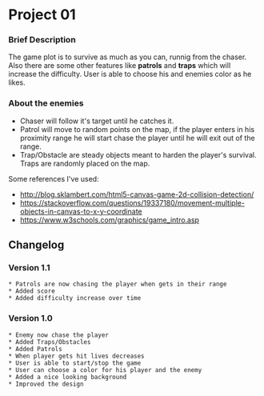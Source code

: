 # Project 01

### Brief Description

The game plot is to survive as much as you can, runnig from the chaser. 
Also there are some other features like **patrols** and **traps** which will increase the difficulty.
User is able to choose his and enemies color as he likes.

### About the enemies
 * Chaser will follow it's target until he catches it.
 * Patrol will move to random points on the map, if the player enters in his proximity range he will start chase the player until he will exit out of the range.
 * Trap/Obstacle are steady objects meant to harden the player's survival. Traps are randomly placed on the map.

Some references I've used:
 * http://blog.sklambert.com/html5-canvas-game-2d-collision-detection/
 * https://stackoverflow.com/questions/19337180/movement-multiple-objects-in-canvas-to-x-y-coordinate
 * https://www.w3schools.com/graphics/game_intro.asp

## Changelog

### Version 1.1
    * Patrols are now chasing the player when gets in their range 
    * Added score
    * Added difficulty increase over time
### Version 1.0
    * Enemy now chase the player
    * Added Traps/Obstacles
    * Added Patrols
    * When player gets hit lives decreases
    * User is able to start/stop the game
    * User can choose a color for his player and the enemy
    * Added a nice looking background
    * Improved the design